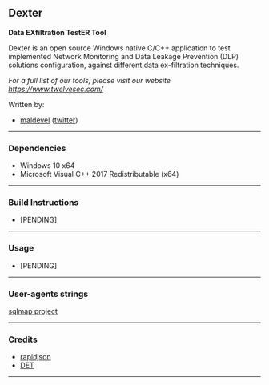 ## Dexter

**Data EXfiltration TestER Tool**

Dexter is an open source Windows native C/C++ application to test implemented Network Monitoring and Data Leakage Prevention (DLP) solutions configuration, against different data ex-filtration techniques.

*For a full list of our tools, please visit our website https://www.twelvesec.com/*

Written by:

* [maldevel](https://github.com/maldevel) ([twitter](https://twitter.com/maldevel))

---

### Dependencies

* Windows 10 x64
* Microsoft Visual C++ 2017 Redistributable (x64)

---

### Build Instructions

* [PENDING]

---

### Usage

* [PENDING]

---

### User-agents strings

[sqlmap project](https://github.com/sqlmapproject/sqlmap/blob/master/txt/user-agents.txt)

---

### Credits

* [rapidjson](https://github.com/Tencent/rapidjson)
* [DET](https://github.com/PaulSec/DET)

---
